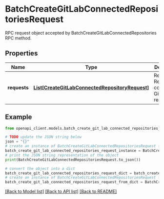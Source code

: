 # BatchCreateGitLabConnectedRepositoriesRequest

RPC request object accepted by BatchCreateGitLabConnectedRepositories RPC method.

## Properties

Name | Type | Description | Notes
------------ | ------------- | ------------- | -------------
**requests** | [**List[CreateGitLabConnectedRepositoryRequest]**](CreateGitLabConnectedRepositoryRequest.md) | Required. Requests to connect GitLab repositories. | [optional] 

## Example

```python
from openapi_client.models.batch_create_git_lab_connected_repositories_request import BatchCreateGitLabConnectedRepositoriesRequest

# TODO update the JSON string below
json = "{}"
# create an instance of BatchCreateGitLabConnectedRepositoriesRequest from a JSON string
batch_create_git_lab_connected_repositories_request_instance = BatchCreateGitLabConnectedRepositoriesRequest.from_json(json)
# print the JSON string representation of the object
print(BatchCreateGitLabConnectedRepositoriesRequest.to_json())

# convert the object into a dict
batch_create_git_lab_connected_repositories_request_dict = batch_create_git_lab_connected_repositories_request_instance.to_dict()
# create an instance of BatchCreateGitLabConnectedRepositoriesRequest from a dict
batch_create_git_lab_connected_repositories_request_from_dict = BatchCreateGitLabConnectedRepositoriesRequest.from_dict(batch_create_git_lab_connected_repositories_request_dict)
```
[[Back to Model list]](../README.md#documentation-for-models) [[Back to API list]](../README.md#documentation-for-api-endpoints) [[Back to README]](../README.md)


